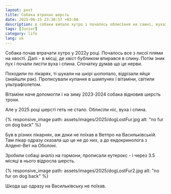 ```yaml
---
layout: post
title: Собака втрачає шерсть
date: 2025-06-15 23:38:57 +03:00
description: в собаки випало хутро і почалось облисіння на саині, вухах і хвості
tags: [Junior]
category: life
lang: uk
---
```


Собака почав втрачати хутро у 2022у році.
Почалось все з лисої плями на хвості.
Далі - в місці, де хвіст бубликом впирався в спину.
Потім зник пух і почали лисіти вуха і спина.
Спочатку думав що це нерви.

Походили по лікарях, ті шукали на шкірі шопопало, відрізали яйця (знайшли рак).
Прописували купання в шампунях і вітаміни, світили ультрафіолетом.

Вітаміни наче допомогли і на зиму 2023-2024 собака відновив шерсть трохи.

Але у 2025 році шерсті геть не стало.
Облисіли ніс, вуха і спина.

{% responsive_image path: assets/images/2025/dogLostFur.jpg alt: "no fur on dog back" %}

Був в різних лікарнях, аж доки не поїхав в Ветпро на Васильківській.
Там лікар одразу сказала що це не до них, а до ендокринолога з Алдент-Вет на Оболоні.

Зробили собаці аналіз на гормони, прописали еутерокс - і через 3.5 місяці в нього відросла шерсть.

{% responsive_image path: assets/images/2025/dogLostFur2.jpg alt: "no fur on dog back" %}

Шкода що одразу на Васильківську не поїхав.